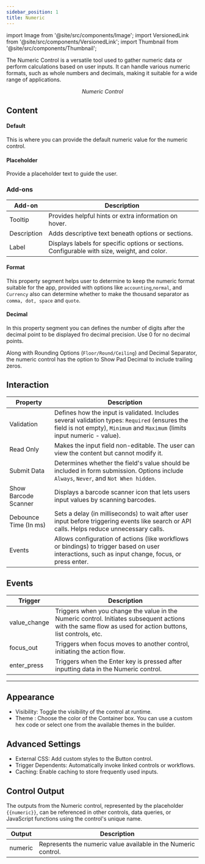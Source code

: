 ```yaml
---
sidebar_position: 1
title: Numeric
---
```


import Image from '@site/src/components/Image';
import VersionedLink from '@site/src/components/VersionedLink';
import Thumbnail from '@site/src/components/Thumbnail';

The Numeric Control is a versatile tool used to gather numeric data or perform calculations based on user inputs. It can handle various numeric formats, such as whole numbers and decimals, making it suitable for a wide range of applications.

<figure>
  <Thumbnail src="/img/reference/controls/numeric/preview.jpeg" alt="Numeric Control" />
  <figcaption align = "center"><i>Numeric Control</i></figcaption>
</figure>

## Content

<figure>
  <Thumbnail src="/img/reference/controls/numeric/content.png" alt="Numeric Control" />
</figure>

#### Default

This is where you can provide the default numeric value for the numeric control. 

#### Placeholder  
Provide a placeholder text to guide the user.

### Add-ons  

| Add-on      | Description                                                                               |
| ----------- | ----------------------------------------------------------------------------------------- |
| Tooltip     | Provides helpful hints or extra information on hover.                                     |
| Description | Adds descriptive text beneath options or sections.                                        |
| Label       | Displays labels for specific options or sections.   Configurable with size, weight, and color. |


#### Format
This property segment helps user to determine to keep the numeric format suitable for the app, provided with options like `accounting`,`normal`, and `Currency` also can determine whether to make the thousand separator as `comma, dot, space` and `quote`.

#### Decimal
In this property segment you can defines the number of digits after the decimal point to be displayed fro decimal precision. Use 0 for no decimal points. 

Along with Rounding Options (`Floor/Round/Ceiling`) and Decimal Separator,  the numeric control has the option to Show Pad Decimal to include trailing zeros.


## Interaction  

<figure>
  <Thumbnail src="/img/reference/controls/numeric/inter.png" alt="Numeric Control" />
</figure>

| Property              | Description                                                                                                                                                                                                                                                                                                                                                                                                                                          |
| --------------------- | ---------------------------------------------------------------------------------------------------------------------------------------------------------------------------------------------------------------------------------------------------------------------------------------------------------------------------------------------------------------------------------------------------------------------------------------------------- |
| Validation            | Defines how the input is validated. Includes several validation types: `Required` (ensures the field is not empty), `Minimum` and `Maximum` (limits input numeric - value). |
| Read Only             | Makes the input field non-editable. The user can view the content but cannot modify it. |
| Submit Data           | Determines whether the field's value should be included in form submission. Options include `Always`, `Never`, and `Not When hidden`.  |
| Show Barcode Scanner  | Displays a barcode scanner icon that lets users input values by scanning barcodes.  |
| Debounce Time (In ms) | Sets a delay (in milliseconds) to wait after user input before triggering events like search or API calls. Helps reduce unnecessary calls.|
| Events                | Allows configuration of actions (like workflows or bindings) to trigger based on user interactions, such as input change, focus, or press enter. |

## Events

| Trigger      | Description                                                                                                                                                    |
|--------------|----------------------------------------------------------------------------------------------------------------------------------------------------------------|
| value_change | Triggers when you change the value in the Numeric control. Initiates subsequent actions with the same flow as used for action buttons, list controls, etc.  |
| focus_out    | Triggers when focus moves to another control, initiating the action flow.                                                                                     |
| enter_press  | Triggers when the Enter key is pressed after inputting data in the Numeric control.                                                                           |

---

<figure>
  <Thumbnail src="/img/reference/controls/numeric/app.png" alt="Numeric Control" />
</figure>


## Appearance

* Visibility: Toggle the visibility of the control at runtime.
*  Theme : Choose the color of the Container box. You can use a custom hex code or select one from the available themes in the builder.   

## Advanced Settings

- External CSS: Add custom styles to the Button control.
- Trigger Dependents: Automatically invoke linked controls or workflows.
- Caching: Enable caching to store frequently used inputs.



## Control Output

The outputs from the Numeric control, represented by the placeholder `{{numeric}}`, can be referenced in other controls, data queries, or JavaScript functions using the control's unique name.

| Output       | Description                                                                                                  |
|--------------|--------------------------------------------------------------------------------------------------------------|
| numeric    | Represents the numeric value available in the Numeric control.                        |

